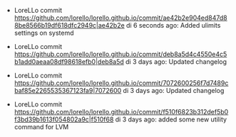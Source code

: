 * LoreLLo commit <https://github.com/lorello/lorello.github.io/commit/ae42b2e904ed847d88be8566b19df618dfc2949c|ae42b2e> di 6 seconds ago: Added ulimits settings on systemd

* LoreLLo commit <https://github.com/lorello/lorello.github.io/commit/deb8a5d4c4550e4c5b1add0aeaa08df98618efb0|deb8a5d> di 3 days ago: Updated changelog

* LoreLLo commit <https://github.com/lorello/lorello.github.io/commit/7072600256f7d7489cbaf85e2265535367123fa9|7072600> di 3 days ago: Updated changelog

* LoreLLo commit <https://github.com/lorello/lorello.github.io/commit/f510f6823b312def5b0f3bd39b1613f054802a9c|f510f68> di 3 days ago: added some new utility command for LVM
